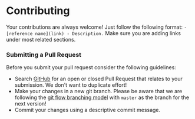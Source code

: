 # Contributing
Your contributions are always welcome! Just follow the following format: `- [reference name](link) - Description.` Make sure you are adding links under most related sections.

### Submitting a Pull Request
Before you submit your pull request consider the following guidelines:

- Search [GitHub](https://github.com/ravirupareliya/AoG-Resources/pulls) for an open or closed Pull Request
  that relates to your submission. We don't want to duplicate effort!
- Make your changes in a new git branch. Please be aware that we are following the [git flow branching model](http://nvie.com/posts/a-successful-git-branching-model/) with `master` as the branch for the next version!
- Commit your changes using a descriptive commit message. 
